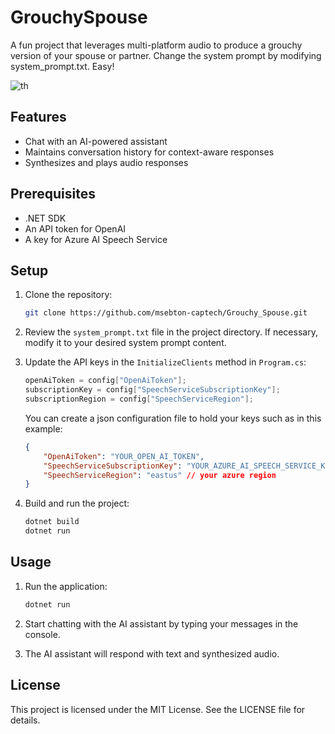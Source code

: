 # GrouchySpouse

A fun project that leverages multi-platform audio to produce a grouchy version of your spouse or partner. Change the system prompt by modifying system_prompt.txt. Easy!  

![th](https://github.com/user-attachments/assets/36968083-6b90-4130-9c1d-fd47780737de)


## Features

- Chat with an AI-powered assistant
- Maintains conversation history for context-aware responses
- Synthesizes and plays audio responses

## Prerequisites

- .NET SDK
- An API token for OpenAI
- A key for Azure AI Speech Service


## Setup

1. Clone the repository:
    ```sh
    git clone https://github.com/msebton-captech/Grouchy_Spouse.git
    ```

2. Review the ```system_prompt.txt``` file in the project directory. If necessary, modify it to your desired system prompt content.

3. Update the API keys in the ```InitializeClients``` method in ``Program.cs``:
    ```csharp
    openAiToken = config["OpenAiToken"];
    subscriptionKey = config["SpeechServiceSubscriptionKey"];
    subscriptionRegion = config["SpeechServiceRegion"];
    ```  
    You can create a json configuration file to hold your keys such as in this example:  
    ```json
    {
        "OpenAiToken": "YOUR_OPEN_AI_TOKEN",
        "SpeechServiceSubscriptionKey": "YOUR_AZURE_AI_SPEECH_SERVICE_KEY",
        "SpeechServiceRegion": "eastus" // your azure region
    }
    ```

4. Build and run the project:
    ```sh
    dotnet build
    dotnet run
    ```

## Usage

1. Run the application:
    ```sh
    dotnet run
    ```

2. Start chatting with the AI assistant by typing your messages in the console.

3. The AI assistant will respond with text and synthesized audio.

## License

This project is licensed under the MIT License. See the LICENSE file for details.

